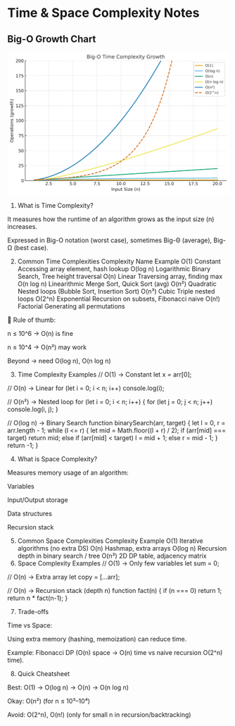 # Time & Space Complexity Notes

## Big-O Growth Chart
![Big-O Chart](./images/big_o_chart.png)





1. What is Time Complexity?

It measures how the runtime of an algorithm grows as the input size (n) increases.

Expressed in Big-O notation (worst case), sometimes Big-Θ (average), Big-Ω (best case).

2. Common Time Complexities
Complexity	Name	Example
O(1)	Constant	Accessing array element, hash lookup
O(log n)	Logarithmic	Binary Search, Tree height traversal
O(n)	Linear	Traversing array, finding max
O(n log n)	Linearithmic	Merge Sort, Quick Sort (avg)
O(n²)	Quadratic	Nested loops (Bubble Sort, Insertion Sort)
O(n³)	Cubic	Triple nested loops
O(2^n)	Exponential	Recursion on subsets, Fibonacci naive
O(n!)	Factorial	Generating all permutations

📌 Rule of thumb:

n ≤ 10^6 → O(n) is fine

n ≤ 10^4 → O(n²) may work

Beyond → need O(log n), O(n log n)

3. Time Complexity Examples
// O(1) → Constant
let x = arr[0];

// O(n) → Linear
for (let i = 0; i < n; i++) console.log(i);

// O(n²) → Nested loop
for (let i = 0; i < n; i++) {
  for (let j = 0; j < n; j++) console.log(i, j);
}

// O(log n) → Binary Search
function binarySearch(arr, target) {
  let l = 0, r = arr.length - 1;
  while (l <= r) {
    let mid = Math.floor((l + r) / 2);
    if (arr[mid] === target) return mid;
    else if (arr[mid] < target) l = mid + 1;
    else r = mid - 1;
  }
  return -1;
}

4. What is Space Complexity?

Measures memory usage of an algorithm:

Variables

Input/Output storage

Data structures

Recursion stack

5. Common Space Complexities
Complexity	Example
O(1)	Iterative algorithms (no extra DS)
O(n)	Hashmap, extra arrays
O(log n)	Recursion depth in binary search / tree
O(n²)	2D DP table, adjacency matrix
6. Space Complexity Examples
// O(1) → Only few variables
let sum = 0;  

// O(n) → Extra array
let copy = [...arr];  

// O(n) → Recursion stack (depth n)
function fact(n) {
  if (n === 0) return 1;
  return n * fact(n-1);
}

7. Trade-offs

Time vs Space:

Using extra memory (hashing, memoization) can reduce time.

Example: Fibonacci DP (O(n) space → O(n) time vs naive recursion O(2^n) time).

8. Quick Cheatsheet

Best: O(1) → O(log n) → O(n) → O(n log n)

Okay: O(n²) (for n ≤ 10³–10⁴)

Avoid: O(2^n), O(n!) (only for small n in recursion/backtracking)